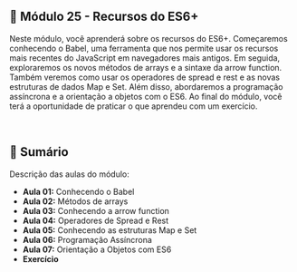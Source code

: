## 📌 Módulo 25 - Recursos do ES6+
Neste módulo, você aprenderá sobre os recursos do ES6+. Começaremos conhecendo o Babel, uma ferramenta que nos permite usar os recursos mais recentes do JavaScript em navegadores mais antigos. Em seguida, exploraremos os novos métodos de arrays e a sintaxe da arrow function. Também veremos como usar os operadores de spread e rest e as novas estruturas de dados Map e Set. Além disso, abordaremos a programação assíncrona e a orientação a objetos com o ES6. Ao final do módulo, você terá a oportunidade de praticar o que aprendeu com um exercício.

<br>

## 📎 Sumário
Descrição das aulas do módulo:
- **Aula 01:** Conhecendo o Babel
- **Aula 02:** Métodos de arrays
- **Aula 03:** Conhecendo a arrow function
- **Aula 04:** Operadores de Spread e Rest
- **Aula 05:** Conhecendo as estruturas Map e Set
- **Aula 06:** Programação Assíncrona
- **Aula 07:** Orientação a Objetos com ES6
- **Exercício**